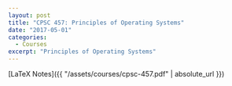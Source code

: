 ```yaml
---
layout: post
title: "CPSC 457: Principles of Operating Systems"
date: "2017-05-01"
categories:
  - Courses
excerpt: "Principles of Operating Systems"
---
```


[LaTeX Notes]({{ "/assets/courses/cpsc-457.pdf" | absolute_url }})
